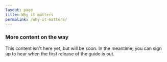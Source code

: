 ```yaml
---
layout: page
title: Why it matters
permalink: /why-it-matters/
---
```

### More content on the way

This content isn't here yet, but will be soon. In the meantime, you can sign up to hear when the first release of the guide is out.

<!-- My aim today is to provide you with some context for how what we do fits into this wider picture, and share a mental model for thinking about building apps with this in mind, along with some examples of how this relates to your work.

2017-06-09 Planet Friendly Web Development with Python - pics.003

I’ll be mentioning carbon dioxide a few times today, so I’m going to start with a quick reminder on the greenhouse effect. Here’s more or less how it works:

Sunlight hits earth.

When energy from the sun hits Earth, some of it ends up warming the planet, and some bounces back off into space. What’s special about Earth though is that it has large enough quantities of certain gases within the atmosphere, primarily CO2, to bounce some of the energy back to Earth again.

This energy warms up the planet, so we refer to these gases as greenhouse gases, and the phenomenon as the greenhouse effect.

So, this greenhouse effect has been very useful to us. It’s made life possible in the first place.

Over the last 100 years or so, largely as a result of human activity, we’ve ended up with greater levels of greenhouse gases, and in particular CO2, in the atmosphere.

More CO2 results in a more powerful greenhouse effect, resulting in more energy in the system, and a warmer world.

2017-06-09 Planet Friendly Web Development with Python - pics.004

While warmer world sounds nice, it turns out that the reality is less nice.

The reality is more extreme weather events, more drought, more destruction to vital ecosystems we rely on, and in general, problems of the kind that scientists describe as existential threats, and ones that can only really be solved by collective action.

So, since the mid-nineties, we (and by we, I mean the countries making up the United Nations) have been meeting every year for a series of huge, long meetings, to agree on what to do about this, the aforementioned existential threat to our civilisation.

And finally, after 21 goes at getting it right, in 2015 in Paris – more or less everyone agreed that we definitely want to limit climate change, and we also want to aim for to less than 2 degrees of global warming in total.

This effectively created a ceiling on the total amount of greenhouse gases we can emit as a planet – a carbon budget, so if we want to stay inside this budget, our emissions need to go a bit like this (short video of showing the emissions drop off from Bret Viktor’s essay  What can a technologist do about climate change? A personal view)

2017-06-09 Planet Friendly Web Development with Python - pics.005

Getting an agreement like the one in Paris was quite impressive, but what’s even more amazing, is that people are actually following through with the agreement, and changing how their economies work.

According to the International Energy Agency, 2017 is the third year where global emissions didn’t increase, but the global economy still grew.

So, we’re seeing a decoupling of economic growth from emissions – and we can now point to this happening in America and China, the two biggest emitters as they move away from coal, while their economies continue to grow.

2017-06-09 Planet Friendly Web Development with Python - pics.006

That said though, before we start feeling too proud of ourselves, we do need a sense of perspective.

Because it’s taken this long to reach a turning point, as a civilisation, we need to reduce our emissions much more aggressively than a few years ago if we want to stay within 2 degrees. The blue line here shows what we needed to do in 1995, and the red line onwards shows how much faster emissions need to fall now as a result of our inaction.

Okay, so we have established that:

we can change our economies
we have a lot of work to do
we need to do it fast
Where do we start?

(image is from Robbie Andrew’s blogpost It’s getting harder and harder to limit ourselves to 2°C)

2017-06-09 Planet Friendly Web Development with Python - pics.007

This Sankey diagram from 2010 shows a rough breakdown of global emissions by sector and gas. The bit on the left shows the key sources of emissions, the middle bit shows emissions by sector responsible for them, and the bit on the right shows which gases are responsible for the Greenhouse effect.

Agriculture is about 7%, and road transport is about 10%, like deforestation (filed euphemistically as “land use change” here), and energy generation is about 13%.

Flying, which is one we hear a lot about only shows up as a between 1 and 2 percent of global emissions. IT doesn’t even show up – it’s just lumped in with the other categories.

And this is a key thing when talking about climate change and the environment, if you woke up tomorrow and thought “I HAVE to do something important about climate change” you wouldn’t start with changing how you design your websites.

There are important discussions to have about our diets, (i.e. how much meat we eat, how keep homes warm or cool, how we travel around the world by car or fly, and so on).

However, I’m not here to talk about that, as it’s far beyond the scope of the time I have. Instead, I’m here to talk about our impact when we build things online.

2017-06-09 Planet Friendly Web Development with Python - pics.008

This deck, citing the Climate Groups Smart 2020 report shows IT at around 2% of planetary CO2 emissions in 2007 – about the same as aviation.

Remember how much power generation (i.e. electricity) contributed to emissions in the last graph? Well, as an industry, we’re getting pretty power hungry. I live in Germany, currently the 4th largest economy on Earth. Deutsche Telekom is the 3rd largest consumer of electricity in the country.

And in three years time, as an industry, we’re predicted to be responsible for twice the emissions as aviation.

So we may have started as a small part of emissions, but we’re growing fast. And as web developers, while we might not have direct control over deforestation, we do have rather more control over how we might use data centres and infrastructure for shipping our bits to our users.





The internet is bigger than California now

https://en.wikipedia.org/wiki/List_of_U.S._states_by_carbon_dioxide_emissions

IT has a bigger footprint than the UK, and France
https://en.wikipedia.org/wiki/List_of_countries_by_greenhouse_gas_emissions -->
